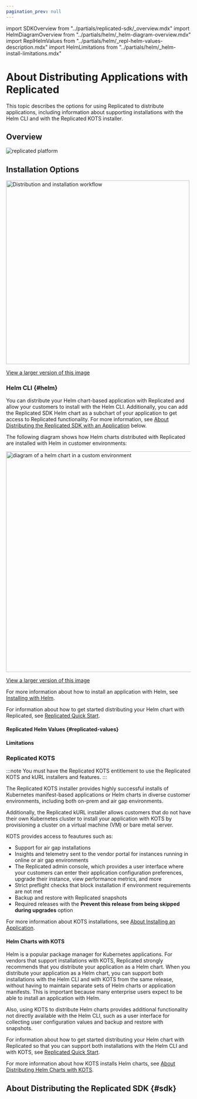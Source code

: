 ```yaml
---
pagination_prev: null
---
```


import SDKOverview from "../partials/replicated-sdk/_overview.mdx"
import HelmDiagramOverview from "../partials/helm/_helm-diagram-overview.mdx"
import ReplHelmValues from "../partials/helm/_repl-helm-values-description.mdx"
import HelmLimitations from "../partials/helm/_helm-install-limitations.mdx"

# About Distributing Applications with Replicated

This topic describes the options for using Replicated to distribute applications, including information about supporting installations with the Helm CLI and with the Replicated KOTS installer.

## Overview

![replicated platform](/images/replicated-platform.png)

## Installation Options

<img alt="Distribution and installation workflow" src="/images/installation-options.png" width="500px"/>

[View a larger version of this image](/images/installation-options.png)

### Helm CLI {#helm}

You can distribute your Helm chart-based application with Replicated and allow your customers to install with the Helm CLI. Additionally, you can add the Replicated SDK Helm chart as a subchart of your application to get access to Replicated functionality. For more information, see [About Distributing the Replicated SDK with an Application](#sdk) below.

The following diagram shows how Helm charts distributed with Replicated are installed with Helm in customer environments:

<img src="/images/helm-install-diagram.png" alt="diagram of a helm chart in a custom environment" width="600px"/> 

[View a larger version of this image](/images/helm-install-diagram.png)

<HelmDiagramOverview/>

For more information about how to install an application with Helm, see [Installing with Helm](install-with-helm).

For information about how to get started distributing your Helm chart with Replicated, see [Replicated Quick Start](replicated-onboarding).

#### Replicated Helm Values {#replicated-values}

<ReplHelmValues/>

#### Limitations

<HelmLimitations/>

### Replicated KOTS

:::note
You must have the Replicated KOTS entitlement to use the Replicated KOTS and kURL installers and features.
:::

The Replicated KOTS installer provides highly successful installs of Kubernetes manifest-based applications or Helm charts in diverse customer environments, including both on-prem and air gap environments. 

Additionally, the Replicated kURL installer allows customers that do not have their own Kubernetes cluster to install your application with KOTS by provisioning a cluster on a virtual machine (VM) or bare metal server.

KOTS provides access to feautures such as:
* Support for air gap installations
* Insights and telemetry sent to the vendor portal for instances running in online or air gap environments
* The Replicated admin console, which provides a user interface where your customers can enter their application configuration preferences, upgrade their instance, view performance metrics, and more 
* Strict preflight checks that block installation if environment requirements are not met
* Backup and restore with Replicated snapshots
* Required releases with the **Prevent this release from being skipped during upgrades** option

For more information about KOTS installations, see [About Installing an Application](/enterprise/installing-overview).

#### Helm Charts with KOTS

Helm is a popular package manager for Kubernetes applications. For vendors that support installations with KOTS, Replicated strongly recommends that you distribute your application as a Helm chart. When you distribute your application as a Helm chart, you can support both installations with the Helm CLI and with KOTS from the same release, without having to maintain separate sets of Helm charts or application manifests. This is important because many enterprise users expect to be able to install an application with Helm.

Also, using KOTS to distribute Helm charts provides additional functionality not directly available with the Helm CLI, such as a user interface for collecting user configuration values and backup and restore with snapshots.

For information about how to get started distributing your Helm chart with Replicated so that you can support both installations with the Helm CLI and with KOTS, see [Replicated Quick Start](replicated-onboarding).

For more information about how KOTS installs Helm charts, see [About Distributing Helm Charts with KOTS](helm-native-about).

## About Distributing the Replicated SDK {#sdk}

<SDKOverview/>